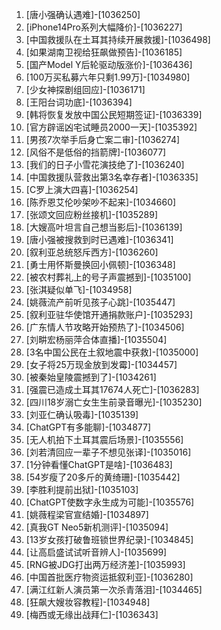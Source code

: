 
1. [唐小强确认遇难]-[1036250]
1. [iPhone14Pro系列大幅降价]-[1036227]
1. [中国救援队在土耳其持续开展救援]-[1036498]
1. [如果湖南卫视给狂飙做预告]-[1036185]
1. [国产Model Y后轮驱动版涨价]-[1036436]
1. [100万买私募六年只剩1.99万]-[1034980]
1. [少女神探剧组回应]-[1036171]
1. [王阳台词功底]-[1036394]
1. [韩将恢复发放中国公民短期签证]-[1036339]
1. [官方辟谣凶宅试睡员2000一天]-[1035392]
1. [男孩7次举手后身亡案二审]-[1036274]
1. [风俗不是低俗的挡箭牌]-[1036077]
1. [我们的日子小雪花演技绝了]-[1036240]
1. [中国救援队营救出第3名幸存者]-[1036335]
1. [C罗上演大四喜]-[1036254]
1. [陈乔恩艾伦吵架吵不起来]-[1034660]
1. [张颂文回应粉丝接机]-[1035289]
1. [大嫂高叶坦言自己想当影后]-[1036139]
1. [唐小强被搜救到时已遇难]-[1036341]
1. [叙利亚总统怒斥西方]-[1036260]
1. [勇士用怀斯曼换回小佩顿]-[1036348]
1. [被农村葬礼上的号子声震撼到]-[1035100]
1. [张淇疑似单飞]-[1034958]
1. [姚薇流产前听见孩子心跳]-[1035447]
1. [叙利亚驻华使馆开通捐款账户]-[1035293]
1. [广东情人节攻略开始预热了]-[1034506]
1. [刘畊宏杨丽萍合体直播]-[1035504]
1. [3名中国公民在土叙地震中获救]-[1035000]
1. [女子将25万现金放到发霉]-[1034457]
1. [被秦始皇陵震撼到了]-[1034261]
1. [强震已造成土耳其17674人死亡]-[1036283]
1. [四川18岁溺亡女生生前录音曝光]-[1035230]
1. [刘亚仁确认吸毒]-[1035139]
1. [ChatGPT有多能聊]-[1034877]
1. [无人机拍下土耳其震后场景]-[1035556]
1. [刘若清回应一辈子不想见张译]-[1035016]
1. [1分钟看懂ChatGPT是啥]-[1036483]
1. [54岁瘦了20多斤的黄绮珊]-[1035442]
1. [李胜利提前出狱]-[1035103]
1. [ChatGPT使数字永生成为可能]-[1035576]
1. [姚薇程梁官宣结婚]-[1034897]
1. [真我GT Neo5新机测评]-[1035094]
1. [13岁女孩打破鲁班锁世界纪录]-[1034845]
1. [让高启盛试试听音辨人]-[1035699]
1. [RNG被JDG打出两万经济差]-[1035993]
1. [中国首批医疗物资运抵叙利亚]-[1036280]
1. [满江红新人演员第一次杀青落泪]-[1034465]
1. [狂飙大嫂妆容教程]-[1034948]
1. [梅西或无缘出战拜仁]-[1036343]